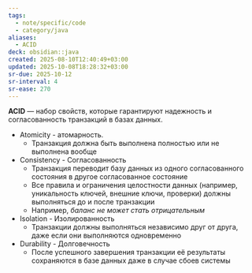 ```yaml
---
tags:
  - note/specific/code
  - category/java
aliases:
  - ACID
deck: obsidian::java
created: 2025-08-10T12:40:49+03:00
updated: 2025-10-08T18:28:32+03:00
sr-due: 2025-10-12
sr-interval: 4
sr-ease: 270
---
```


**ACID**
—
набор свойств, которые гарантируют надежность и согласованность транзакций в базах данных.
- Atomicity - атомарность.
	- Транзакция должна быть выполнена полностью или не выполнена вообще
- Consistency - Согласованность
	- Транзакция переводит базу данных из одного согласованного состояния в другое согласованное состояние
	- Все правила и ограничения целостности данных (например, уникальность ключей, внешние ключи, проверки) должны выполняться до и после транзакции
	- Например, *баланс не может стать отрицательным*
- Isolation - Изолированность
	- Транзакции должны выполняться независимо друг от друга, даже если они выполняются одновременно
- Durability - Долговечность
	- После успешного завершения транзакции её результаты сохраняются в базе данных даже в случае сбоев системы
